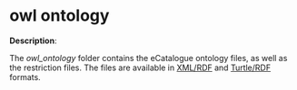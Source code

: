 # owl ontology

**Description**:

The *owl_ontology* folder contains the eCatalogue ontology files, as well as the restriction files. The files are available in [XML/RDF](https://www.w3.org/TR/rdf-syntax-grammar/) and [Turtle/RDF](https://www.w3.org/TR/turtle/) formats.


